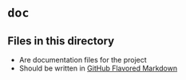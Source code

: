 <!-- File managed by repo-as-code, do not edit manually! -->
# `doc`

## Files in this directory

- Are documentation files for the project
- Should be written in [GitHub Flavored Markdown](https://docs.github.com/en/get-started/writing-on-github/getting-started-with-writing-and-formatting-on-github/basic-writing-and-formatting-syntax)
